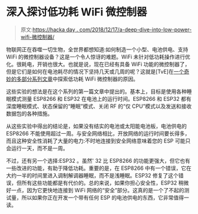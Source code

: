 # 深入探讨低功耗 WiFi 微控制器

> 原文:[https://hacka day . com/2018/12/17/a-deep-dive-into-low-power-wifi-微控制器/](https://hackaday.com/2018/12/17/a-deep-dive-into-low-power-wifi-microcontrollers/)

物联网正在吞噬一切生物，全世界都想知道:如何制造一个小型、电池供电、支持 WiFi 的微控制器设备？这是一个令人惊讶的难题。WiFi 未针对低功耗操作进行优化。很耗电，开销也很大。也就是说，现在已经有具备 WiFi 功能的微控制器了，但是它们是如何在电池耗尽的情况下坚持几天或几周的呢？这就是[TvE]在[一个奇妙的多部分系列文章](https://blog.voneicken.com/projects/low-power-wifi-intro/)中探索低功耗 WiFi 微控制器的原因。

这些实验的想法是在这个系列的第一篇文章中提出的。基本上，目标是使用各种睡眠模式测量 ESP8266 和 ESP32 在电池上的运行时间。ESP8266 和 ESP32 都有深度睡眠模式、状态保留的“睡眠”模式、关闭 RF 的“仅 CPU”模式以及发送和接收数据包的各种措施。

从这些实验中得出的结论是，如果没有结实的电池或太阳能电池板，电池供电的 ESP8266 不能使用超过一周。与安全网络相比，开放网络的运行时间要长得多，而且这种安全性消耗了大量的电力:不时地连接到安全网络意味着您的 ESP 可能只会运行一天，而不是一周。

不过，还有另一个选择:ESP32 。虽然' 32 比 ESP8266 的功能更强大，但它也有一些改进的功能，有助于降低功耗。重要的是，在 ESP8266 中有一个错误，它在大约一半的时间里进入调制解调器睡眠，而不是浅睡眠。ESP32 修复了这个错误，但所有这些功能都是有代价的。总的来说，如果你担心安全性，ESP32 稍微好一点，因为它更快地连接到 WiFi 网络的“安全”部分。这真的是一个了不起的测试量，所以如果你正在开发一个带有任何 ESP 的电池供电的东西，它非常值得一读。